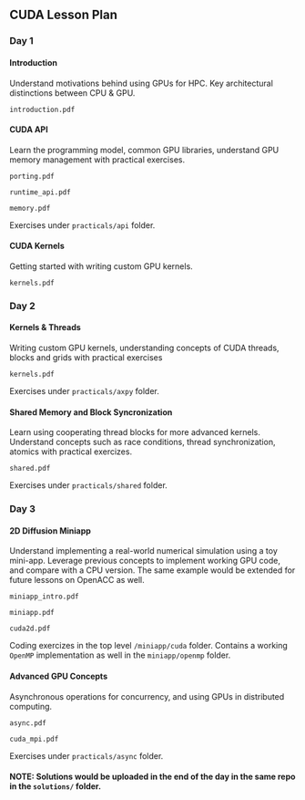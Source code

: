 ## CUDA Lesson Plan

### Day 1

#### Introduction

Understand motivations behind using GPUs for HPC. Key architectural distinctions between CPU & GPU.

`introduction.pdf`

#### CUDA API

Learn the programming model, common GPU libraries, understand GPU memory management with practical exercises. 

`porting.pdf`

`runtime_api.pdf`

`memory.pdf`

Exercises under `practicals/api` folder.

#### CUDA Kernels

Getting started with writing custom GPU kernels. 

`kernels.pdf`

### Day 2

#### Kernels & Threads

Writing custom GPU kernels, understanding concepts of CUDA threads, blocks and grids with practical exercises  

`kernels.pdf`

Exercises under `practicals/axpy` folder.

#### Shared Memory and Block Syncronization

Learn using cooperating thread blocks for more advanced kernels. Understand concepts such as race conditions, thread synchronization, atomics with practical exercizes. 

`shared.pdf`

Exercises under `practicals/shared` folder.

### Day 3

#### 2D Diffusion Miniapp

Understand implementing a real-world numerical simulation using a toy mini-app. Leverage previous concepts to implement working GPU code, and compare with a CPU version. The same example would be extended for future lessons on OpenACC as well.

`miniapp_intro.pdf`

`miniapp.pdf`

`cuda2d.pdf`

Coding exercizes in the top level `/miniapp/cuda` folder. Contains a working `OpenMP` implementation as well in the `miniapp/openmp` folder.

#### Advanced GPU Concepts

Asynchronous operations for concurrency, and using GPUs in distributed computing.

`async.pdf`

`cuda_mpi.pdf`

Exercises under `practicals/async` folder.

#### NOTE: Solutions would be uploaded in the end of the day in the same repo in the `solutions/` folder.